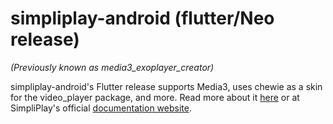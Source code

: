 # simpliplay-android (flutter/Neo release)

*(Previously known as media3_exoplayer_creator)*

simpliplay-android's Flutter release supports Media3, uses chewie as a skin for the video_player package, and more. Read more about it [here](https://simpliplay.netlify.app/doc) or
at SimpliPlay's official [documentation website](https://simpliplay-docs.readthedocs.io/).


